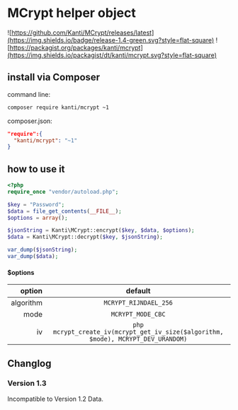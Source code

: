 # MCrypt helper object
![https://github.com/Kanti/MCrypt/releases/latest](https://img.shields.io/badge/release-1.4-green.svg?style=flat-square) ![https://packagist.org/packages/kanti/mcrypt](https://img.shields.io/packagist/dt/kanti/mcrypt.svg?style=flat-square)

## install via Composer
command line:
```bash
composer require kanti/mcrypt ~1
```
composer.json:
```json
"require":{
  "kanti/mcrypt": "~1"
}
```

## how to use it
```php
<?php
require_once "vendor/autoload.php";

$key = "Password";
$data = file_get_contents(__FILE__);
$options = array();

$jsonString = Kanti\MCrypt::encrypt($key, $data, $options);
$data = Kanti\MCrypt::decrypt($key, $jsonString);

var_dump($jsonString);
var_dump($data);
```
#### $options

|option|default|
|----:|:----:|
|algorithm|``MCRYPT_RIJNDAEL_256``|
|mode|``MCRYPT_MODE_CBC``|
|iv|``php mcrypt_create_iv(mcrypt_get_iv_size($algorithm, $mode), MCRYPT_DEV_URANDOM)``|

## Changlog

### Version 1.3

Incompatible to Version 1.2 Data.
